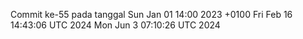 Commit ke-55 pada tanggal Sun Jan 01 14:00 2023 +0100
Fri Feb 16 14:43:06 UTC 2024
Mon Jun  3 07:10:26 UTC 2024
